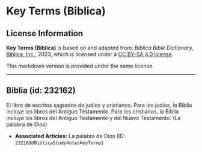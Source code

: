 # Key Terms (Biblica)

## License Information

**Key Terms (Biblica)** is based on and adapted from: _Biblica Bible Dictionary_, [Biblica, Inc.](https://www.biblica.com/), 2023, which is licensed under a [CC BY-SA 4.0 license](https://creativecommons.org/licenses/by-sa/4.0/legalcode.en).

This markdown version is provided under the same license.



--------------------------------

## Biblia (id: 232162)

El libro de escritos sagrados de judíos y cristianos. Para los judíos, la Biblia incluye los libros del Antiguo Testamento. Para los cristianos, la Biblia incluye los libros del Antiguo Testamento y del Nuevo Testamento. (La palabra de Dios)

* **Associated Articles:** La palabra de Dios (ID: `232169@BiblicaStudyNotesKeyTerms`)

